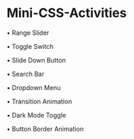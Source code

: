 # Mini-CSS-Activities

• Range Slider

• Toggle Switch

• Slide Down Button

• Search Bar

• Dropdown Menu

• Transition Animation

• Dark Mode Toggle

• Button Border Animation
